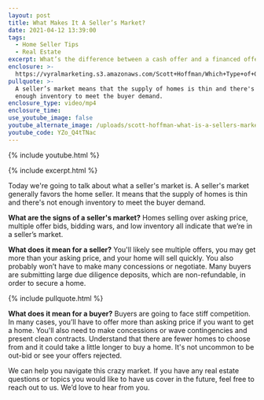 ```yaml
---
layout: post
title: What Makes It A Seller’s Market?
date: 2021-04-12 13:39:00
tags:
  - Home Seller Tips
  - Real Estate
excerpt: What’s the difference between a cash offer and a financed offer?
enclosure: >-
  https://vyralmarketing.s3.amazonaws.com/Scott+Hoffman/Which+Type+of+Offer+Should+You+Submit_.mp4
pullquote: >-
  A seller’s market means that the supply of homes is thin and there's not
  enough inventory to meet the buyer demand.
enclosure_type: video/mp4
enclosure_time:
use_youtube_image: false
youtube_alternate_image: /uploads/scott-hoffman-what-is-a-sellers-market-yt.jpg
youtube_code: YZo_Q4tTNac
---
```

{% include youtube.html %}

{% include excerpt.html %}

Today we're going to talk about what a seller's market is. A seller's market generally favors the home seller. It means that the supply of homes is thin and there's not enough inventory to meet the buyer demand.

**What are the signs of a seller's market?** Homes selling over asking price, multiple offer bids, bidding wars, and low inventory all indicate that we’re in a seller’s market.

**What does it mean for a seller?** You'll likely see multiple offers, you may get more than your asking price, and your home will sell quickly. You also probably won’t have to make many concessions or negotiate. Many buyers are submitting large due diligence deposits, which are non-refundable, in order to secure a home.

{% include pullquote.html %}

**What does it mean for a buyer?** Buyers are going to face stiff competition. In many cases, you’ll have to offer more than asking price if you want to get a home. You'll also need to make concessions or wave contingencies and present clean contracts. Understand that there are fewer homes to choose from and it could take a little longer to buy a home. It's not uncommon to be out-bid or see your offers rejected.

We can help you navigate this crazy market. If you have any real estate questions or topics you would like to have us cover in the future, feel free to reach out to us. We’d love to hear from you.

&nbsp;
